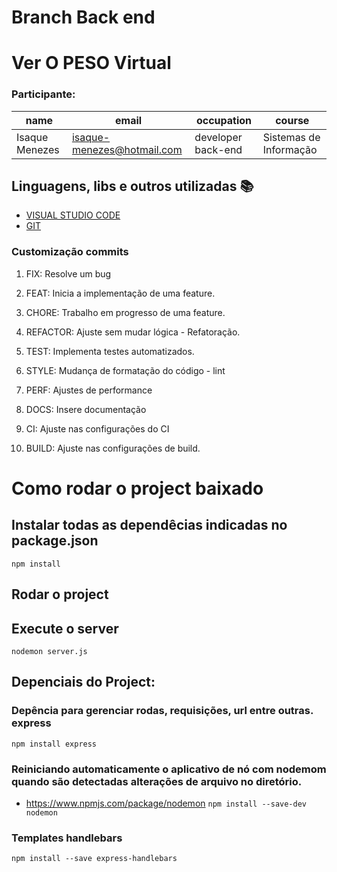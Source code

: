 # Branch Back end
# Ver O PESO Virtual

### Participante: 
|name | email | occupation | course |
| -------- | -------- | -------- |-------- | 
|Isaque Menezes| isaque-menezes@hotmail.com| developer back-end| Sistemas de Informação|

## Linguagens, libs e outros utilizadas :books:

- [VISUAL STUDIO CODE](https://code.visualstudio.com)
- [GIT](https://git-scm.com)

### Customização commits 

1. FIX: Resolve um bug

2. FEAT: Inicia a implementação de uma feature.

3. CHORE: Trabalho em progresso de uma feature.

4. REFACTOR: Ajuste sem mudar lógica - Refatoração.

5. TEST: Implementa testes automatizados.

6. STYLE: Mudança de formatação do código - lint

7. PERF: Ajustes de performance

8. DOCS: Insere documentação

9. CI: Ajuste nas configurações do CI

10. BUILD: Ajuste nas configurações de build.

# Como rodar o project baixado

## Instalar todas as dependêcias indicadas no package.json
`npm install`

## Rodar o project
## Execute o server
`nodemon server.js`

## Depenciais do Project:
### Depência para gerenciar rodas, requisições, url entre outras. express
`npm install express`

### Reiniciando automaticamente o aplicativo de nó com nodemom quando são detectadas alterações de arquivo no diretório.
- https://www.npmjs.com/package/nodemon
`npm install --save-dev nodemon`

### Templates handlebars
`npm install --save express-handlebars`
